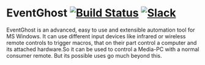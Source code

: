 # EventGhost [![Build Status](https://api.travis-ci.org/EventGhost/EventGhost.svg)](https://travis-ci.org/EventGhost/EventGhost) [![Slack](https://eventghost-slackin.herokuapp.com/badge.svg)](https://eventghost-slackin.herokuapp.com/)

EventGhost is an advanced, easy to use and extensible automation tool for MS Windows. It can use different input devices like infrared or wireless remote controls to trigger macros, that on their part control a computer and its attached hardware.So it can be used to control a Media-PC with a normal consumer remote. But its possible uses go much beyond this.

